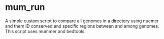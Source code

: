 # mum_run
A simple custom script to compare all genomes in a directory using nucmer and them ID conserved and specific regions between and among genomes. This script uses mummer and bedtools. 

